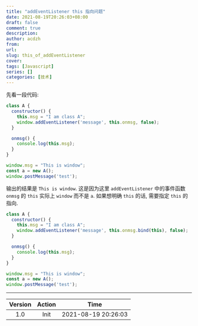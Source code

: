 ```yaml
---
title: "addEventListener this 指向问题"
date: 2021-08-19T20:26:03+08:00
draft: false
comment: true
description: 
author: acdzh
from: 
url: 
slug: this_of_addEventListener
cover:
tags: [Javascript]
series: []
categories: [技术]
---
```


先看一段代码:

```javascript
class A {
  constructor() {
    this.msg = "I am class A";
    window.addEventListener('message', this.onmsg, false);
  }

  onmsg() {
    console.log(this.msg);
  }
}

window.msg = "This is window";
const a = new A();
window.postMessage('test');
```

输出的结果是 `This is window`. 这是因为这里 `addEventListener` 中的事件函数 `onmsg` 的 `this` 实际上 `window` 而不是 `a`. 如果想明确 `this` 的话, 需要指定 `this` 的指向.

```javascript
class A {
  constructor() {
    this.msg = "I am class A";
    window.addEventListener('message', this.onmsg.bind(this), false);
  }

  onmsg() {
    console.log(this.msg);
  }
}

window.msg = "This is window";
const a = new A();
window.postMessage('test');
```

----

|Version| Action|Time|
|:-------:|:--------:|:-----------:|
|1.0|Init|2021-08-19 20:26:03|
